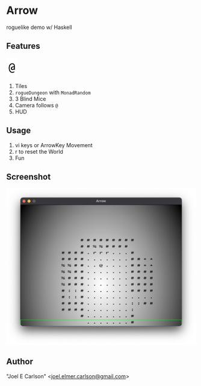 # Arrow

roguelike demo w/ Haskell

## Features
![Hero.png](images/Hero.png)

1. Tiles
1. `rogueDungeon` with `MonadRandom`
1. 3 Blind Mice
1. Camera follows `@`
1. HUD

## Usage
1. vi keys or ArrowKey Movement
1. r to reset the World
1. Fun

## Screenshot
![Screenshot.png](images/Screenshot.png)

## Author
"Joel E Carlson" &lt;joel.elmer.carlson@gmail.com&gt;
